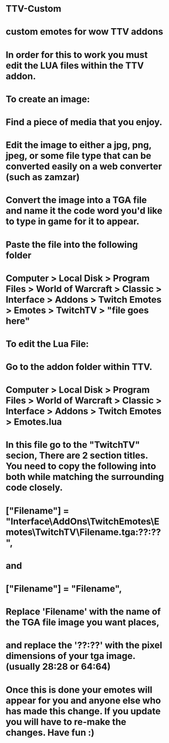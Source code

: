 # TTV-Custom
# custom emotes for wow TTV addons

# In order for this to work you must edit the LUA files within the TTV addon.

# To create an image:
#    Find a piece of media that you enjoy. 
#    Edit the image to either a jpg, png, jpeg, or some file type that can be converted easily on a web converter (such as zamzar)
#    Convert the image into a TGA file and name it the code word you'd like to type in game for it to appear.
#    Paste the file into the following folder 
#       Computer > Local Disk > Program Files > World of Warcraft > Classic > Interface > Addons > Twitch Emotes > Emotes > TwitchTV > "file goes here"

# To edit the Lua File:
#    Go to the addon folder within TTV.
#    Computer > Local Disk > Program Files > World of Warcraft > Classic > Interface > Addons > Twitch Emotes > Emotes.lua
#    
#    In this file go to the "TwitchTV" secion, There are 2 section titles. You need to copy the following into both while matching the surrounding code closely. 
#     
#     ["Filename"] = "Interface\\AddOns\\TwitchEmotes\\Emotes\\TwitchTV\\Filename.tga:??:??",
#     
#     and 
#
#     ["Filename"] = "Filename",
#
#     Replace 'Filename' with the name of the TGA file image you want places,
#       and replace the '??:??' with the pixel dimensions of your tga image. (usually 28:28 or 64:64)

# Once this is done your emotes will appear for you and anyone else who has made this change. If you update you will have to re-make the changes. Have fun :)
